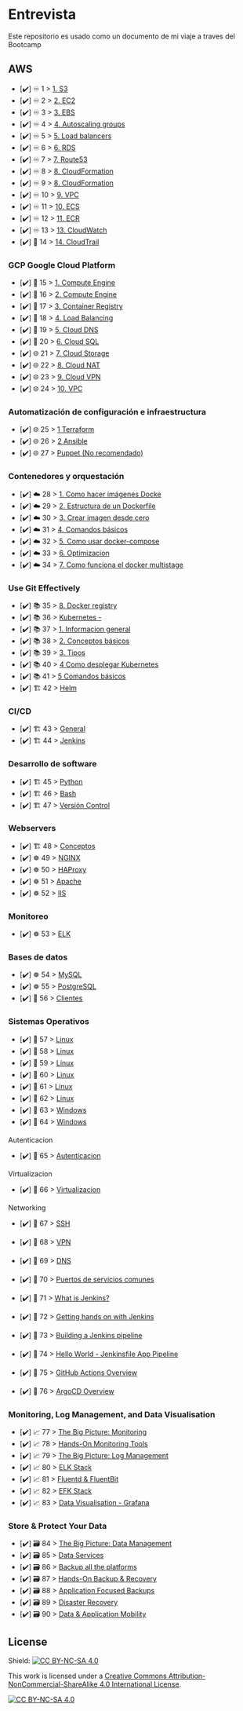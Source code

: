 # Entrevista 

Este repositorio es usado como un documento de mi viaje a traves del Bootcamp 
 
 
## AWS 

- [✔️] ♾️ 1 > [1.	S3](Days/day01.md)
- [✔️] ♾️ 2 > [2.	EC2](Days/day02.md)
- [✔️] ♾️ 3 > [3.	EBS](Days/day03.md)
- [✔️] ♾️ 4 > [4.	Autoscaling groups](Days/day04.md)
- [✔️] ♾️ 5 > [5.	Load balancers](Days/day05.md)
- [✔️] ♾️ 6 > [6.	RDS](Days/day06.md)
- [✔️] ♾️ 7 > [7.	Route53](Days/day07.md)
- [✔️] ♾️ 8 > [8.	CloudFormation](Days/day08.md)
- [✔️] ♾️ 9 > [8.	CloudFormation](Days/day09.md)
- [✔️] ♾️ 10 > [9.	VPC](Days/day10.md)
- [✔️] ♾️ 11 > [10.	ECS](Days/day11.md)
- [✔️] ♾️ 12 > [11.	ECR](Days/day12.md)
- [✔️] ♾️ 13 > [13.	CloudWatch](Days/day13.md)
- [✔️] 🐧 14 > [14.	CloudTrail](Days/day14.md)


### GCP Google Cloud Platform

- [✔️] 🐧 15 > [1.	Compute Engine](Days/day15.md)
- [✔️] 🐧 16 > [2.	Compute Engine](Days/day16.md)
- [✔️] 🐧 17 > [3.	Container Registry](Days/day17.md)
- [✔️] 🐧 18 > [4.	Load Balancing](Days/day18.md)
- [✔️] 🐧 19 > [5.	Cloud DNS](Days/day19.md)
- [✔️] 🐧 20 > [6.	Cloud SQL](Days/day20.md)
- [✔️] 🌐 21 > [7.	Cloud Storage](Days/day21.md)
- [✔️] 🌐 22 > [8.	Cloud NAT](Days/day22.md)
- [✔️] 🌐 23 > [9.	Cloud VPN](Days/day23.md)
- [✔️] 🌐 24 > [10.	VPC](Days/day24.md)

### Automatización de configuración e infraestructura

- [✔️] 🌐 25 > [1	Terraform](Days/day25.md)
- [✔️] 🌐 26 > [2	Ansible](Days/day26.md)
- [✔️] 🌐 27 > [Puppet (No recomendado)](Days/day27.md)


### Contenedores y orquestación


- [✔️] ☁️ 28 > [1.	Como hacer imágenes Docke](Days/day28.md)
- [✔️] ☁️ 29 > [2.	Estructura de un Dockerfile](Days/day29.md)
- [✔️] ☁️ 30 > [3.	Crear imagen desde cero](Days/day30.md)
- [✔️] ☁️ 31 > [4.	Comandos básicos](Days/day31.md)
- [✔️] ☁️ 32 > [5.	Como usar docker-compose](Days/day32.md)
- [✔️] ☁️ 33 > [6.	Optimizacion](Days/day33.md)
- [✔️] ☁️ 34 > [7.	Como funciona el docker multistage](Days/day34.md)






### Use Git Effectively

- [✔️] 📚 35 > [8.	Docker registry](Days/day35.md)
- [✔️] 📚 36 > [Kubernetes  -  ](Days/day36.md)
- [✔️] 📚 37 > [1.	Informacion general](Days/day37.md)
- [✔️] 📚 38 > [2.	Conceptos básicos](Days/day38.md)
- [✔️] 📚 39 > [3.	Tipos](Days/day39.md)
- [✔️] 📚 40 > [4	Como desplegar Kubernetes](Days/day40.md)
- [✔️] 📚 41 > [5 Comandos básicos](Days/day41.md)
- [✔️] 🏗️ 42 > [Helm](Days/day42.md)



### CI/CD

- [✔️] 🏗️ 43 > [General](Days/day43.md)
- [✔️] 🏗️ 44 > [Jenkins](Days/day44.md)



### Desarrollo de software

- [✔️] 🏗️ 45 > [Python](Days/day45.md)
- [✔️] 🏗️ 46 > [Bash](Days/day46.md)
- [✔️] 🏗️ 47 > [Versión Control](Days/day47.md)



### Webservers


- [✔️] 🏗️ 48 > [Conceptos](Days/day48.md)
- [✔️] ☸ 49 > [NGINX](Days/day49.md)
- [✔️] ☸ 50 > [HAProxy](Days/day50.md)
- [✔️] ☸ 51 > [Apache](Days/day51.md)
- [✔️] ☸ 52 > [IIS](Days/day52.md)


### Monitoreo

- [✔️] ☸ 53 > [ELK](Days/day53.md)

### Bases de datos

- [✔️] ☸ 54 > [MySQL](Days/day54.md)
- [✔️] ☸ 55 > [PostgreSQL](Days/day55.md)
- [✔️] 🤖 56 > [Clientes ](Days/day56.md)

### Sistemas Operativos 



- [✔️] 🤖 57 > [Linux ](Days/day57.md)
- [✔️] 🤖 58 > [Linux ](Days/day58.md)
- [✔️] 🤖 59 > [Linux ](Days/day59.md)
- [✔️] 🤖 60 > [Linux ](Days/day60.md)
- [✔️] 🤖 61 > [Linux ](Days/day61.md)
- [✔️] 🤖 62 > [Linux ](Days/day62.md)
- [✔️] 📜 63 > [Windows](Days/day63.md)
- [✔️] 📜 64 > [Windows](Days/day64.md)

Autenticacion


- [✔️] 📜 65 > [Autenticacion](Days/day65.md)

Virtualizacion

- [✔️] 📜 66 > [Virtualizacion](Days/day66.md)

Networking



- [✔️] 📜 67 > [SSH](Days/day67.md)
- [✔️] 📜 68 > [VPN](Days/day68.md)
- [✔️] 📜 69 > [DNS](Days/day69.md)
- [✔️] 🔄 70 > [Puertos de servicios comunes](Days/day70.md)



- [✔️] 🔄 71 > [What is Jenkins?](Days/day71.md)
- [✔️] 🔄 72 > [Getting hands on with Jenkins](Days/day72.md)
- [✔️] 🔄 73 > [Building a Jenkins pipeline](Days/day73.md)
- [✔️] 🔄 74 > [Hello World - Jenkinsfile App Pipeline](Days/day74.md)
- [✔️] 🔄 75 > [GitHub Actions Overview](Days/day75.md)
- [✔️] 🔄 76 > [ArgoCD Overview](Days/day76.md)

### Monitoring, Log Management, and Data Visualisation

- [✔️] 📈 77 > [The Big Picture: Monitoring](Days/day77.md)
- [✔️] 📈 78 > [Hands-On Monitoring Tools](Days/day78.md)
- [✔️] 📈 79 > [The Big Picture: Log Management](Days/day79.md)
- [✔️] 📈 80 > [ELK Stack](Days/day80.md)
- [✔️] 📈 81 > [Fluentd & FluentBit](Days/day81.md)
- [✔️] 📈 82 > [EFK Stack](Days/day82.md)
- [✔️] 📈 83 > [Data Visualisation - Grafana](Days/day83.md)

### Store & Protect Your Data

- [✔️] 🗃️ 84 > [The Big Picture: Data Management](Days/day84.md)
- [✔️] 🗃️ 85 > [Data Services](Days/day85.md)
- [✔️] 🗃️ 86 > [Backup all the platforms](Days/day86.md)
- [✔️] 🗃️ 87 > [Hands-On Backup & Recovery](Days/day87.md)
- [✔️] 🗃️ 88 > [Application Focused Backups](Days/day88.md)
- [✔️] 🗃️ 89 > [Disaster Recovery](Days/day89.md)
- [✔️] 🗃️ 90 > [Data & Application Mobility](Days/day90.md)

## License

Shield: [![CC BY-NC-SA 4.0][cc-by-nc-sa-shield]][cc-by-nc-sa]

This work is licensed under a
[Creative Commons Attribution-NonCommercial-ShareAlike 4.0 International License][cc-by-nc-sa].

[![CC BY-NC-SA 4.0][cc-by-nc-sa-image]][cc-by-nc-sa]

[cc-by-nc-sa]: http://creativecommons.org/licenses/by-nc-sa/4.0/
[cc-by-nc-sa-image]: https://licensebuttons.net/l/by-nc-sa/4.0/88x31.png
[cc-by-nc-sa-shield]: https://img.shields.io/badge/License-CC%20BY--NC--SA%204.0-lightgrey.svg
